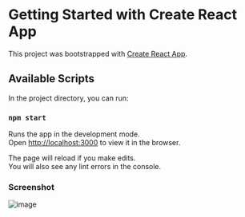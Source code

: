 # Getting Started with Create React App

This project was bootstrapped with [Create React App](https://github.com/facebook/create-react-app).

## Available Scripts

In the project directory, you can run:

### `npm start`

Runs the app in the development mode.\
Open [http://localhost:3000](http://localhost:3000) to view it in the browser.

The page will reload if you make edits.\
You will also see any lint errors in the console.

### Screenshot

![image](https://user-images.githubusercontent.com/39219085/126949757-1fc140ec-0d79-4488-8633-69dbe6932b4d.png)


